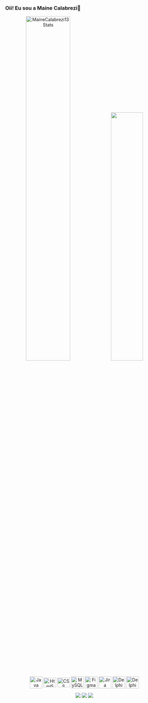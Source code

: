 ### Oii! Eu sou a Maine Calabrezi👋

<div align="center">  
  <img width="53%"  src="https://github-readme-stats.vercel.app/api?username=MaineCalabrezi13&show_icons=true&count_private=true&hide_border=true&title_color=FF1493&icon_color=FF1493&text_color=c9d1d9&bg_color=0d1117" alt="MaineCalabrezi13 Stats" /> 
  <img width="45%"  src="https://github-readme-stats.vercel.app/api/top-langs/?username=MaineCalabrezi13&layout=compact&hide_border=true&title_color=FF1493&text_color=FF1493&bg_color=0d1117" />
</div>
<br>
<br>
  <div align="center" style="display: inline_block"<br>
  <img align="center"  height ="38" width="40" alt="Java" src="https://cdn.jsdelivr.net/gh/devicons/devicon/icons/java/java-original.svg">
  <img align="center"  height ="30" width="40" alt="Html5" src="https://cdn.jsdelivr.net/gh/devicons/devicon/icons/html5/html5-original.svg" >
  <img align="center"  height ="30" width="40" alt="CSS" src="https://cdn.jsdelivr.net/gh/devicons/devicon/icons/css3/css3-original.svg" >
   <img align="center"  height ="38" width="40" alt="MySQL" src="https://cdn.jsdelivr.net/gh/devicons/devicon/icons/mysql/mysql-original.svg" >
  <img align="center"  height ="38" width="40" alt="Figma" src="https://cdn.jsdelivr.net/gh/devicons/devicon/icons/figma/figma-original.svg" >
  <img align="center"  height ="38" width="40" alt="Jira" src="https://cdn.jsdelivr.net/gh/devicons/devicon/icons/jira/jira-original.svg" >
  <img align="center"  height ="38" width="40" alt="Delphi" src="https://static-00.iconduck.com/assets.00/delphi-icon-512x512-xmdej0k5.png" >
  <img align="center"  height ="38" width="40" alt="Delphi" src="https://cdn3.iconfinder.com/data/icons/logos-and-brands-adobe/512/267_Python-1024.png" >
  
  
  <p>
  </p>
  </div>    
  
  <div align="center">
   <a href="https://www.instagram.com/Maine Calabrezi/" target="_blank"><img src="https://img.shields.io/badge/-Instagram-%23E4405F?style=for-the-badge&logo=instagram&logoColor=white" target="_blank"></a>
 <a href="https://www.linkedin.com/in/maine-calabrezi-17b611278/" target="_blank"><img src="https://img.shields.io/badge/-LinkedIn-%230077B5?style=for-the-badge&logo=linkedin&logoColor=white" target="_blank"></a> 
<a href = "mailto:calabrezimaine1303@gmail.com"><img src="https://img.shields.io/badge/-Gmail-%23333?style=for-the-badge&logo=gmail&logoColor=white" target="_blank"></a>
